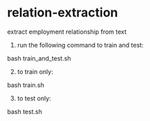 relation-extraction
===================

extract employment relationship from text

1. run the following command to train and test:

bash train_and_test.sh

2. to train only:

bash train.sh

3. to test only:

bash test.sh
